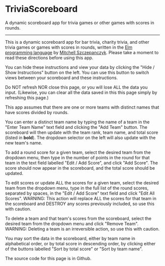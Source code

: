 # TriviaScoreboard
A dynamic scoreboard app for trivia games or other games with scores in rounds.

- - -

This is a dynamic scoreboard app for bar trivia, charity trivia, and other trivia games or games with scores in rounds,
written in the <A HREF="http://elm-lang.org">Elm programming language</A> by
<A HREF="http://www.szcz.org">Mitchell Szczepanczyk</A>.  Please take a moment to read these directions
before using this app.

You can hide these instructions and view your data by clicking the "Hide / Show Instructions" button
on the left.  You can use this button to switch views between your scoreboard and these instructions.

Do NOT refresh NOR close this page, or you will lose ALL the data you input.
(Likewise, you can clear all the data saved in this this page simply by refreshing this page.)

This app assumes that there are one or more teams with distinct names that have scores divided by rounds.

You can enter a distinct team name by typing the name of a team in the "Enter Team Name" text field and clicking
the "Add Team" button.  The scoreboard will then update with the team rank, team name, and total score
(listed in <b>bold</b>).  The dropdown selector on the left will also update with the new team's name.

To add a round score for a given team, select the desired team from the dropdown menu, then type in the number of
points in the round for that team in the text field labelled "Edit / Add Score", and click "Add Score".
The score should now appear in the scoreboard, and the total score should be updated.

To edit scores or update ALL the scores for a given team, select the desired team from the dropdown menu,
type in the full list of the round scores, separated by spaces,
in the "Edit / Add Score" text field and click "Edit All Scores".  WARNING: This action
will replace ALL the scores for that team in the scoreboard and DESTROY any scores previously included,
so use this with caution.

To delete a team and that team's scores from the scoreboard, select the desired team from the dropdown menu
and click "Remove Team".  WARNING: Deleting a team is an irreversible action, so use this with caution.

You may sort the data in the scoreboard, either by team name in alphabetical order, or by total score in
descending order, by clicking either of the buttons labelled "Sort by total score" or "Sort by team name".

The source code for this page is in Github.
